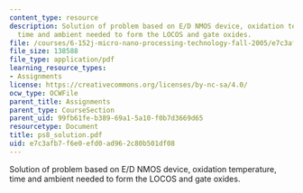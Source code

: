 ```yaml
---
content_type: resource
description: Solution of problem based on E/D NMOS device, oxidation temperature,
  time and ambient needed to form the LOCOS and gate oxides.
file: /courses/6-152j-micro-nano-processing-technology-fall-2005/e7c3afb7f6e0efd0ad962c80b501df08_ps8_solution.pdf
file_size: 138588
file_type: application/pdf
learning_resource_types:
- Assignments
license: https://creativecommons.org/licenses/by-nc-sa/4.0/
ocw_type: OCWFile
parent_title: Assignments
parent_type: CourseSection
parent_uid: 99fb61fe-b389-69a1-5a10-f0b7d3669d65
resourcetype: Document
title: ps8_solution.pdf
uid: e7c3afb7-f6e0-efd0-ad96-2c80b501df08
---
```

Solution of problem based on E/D NMOS device, oxidation temperature, time and ambient needed to form the LOCOS and gate oxides.